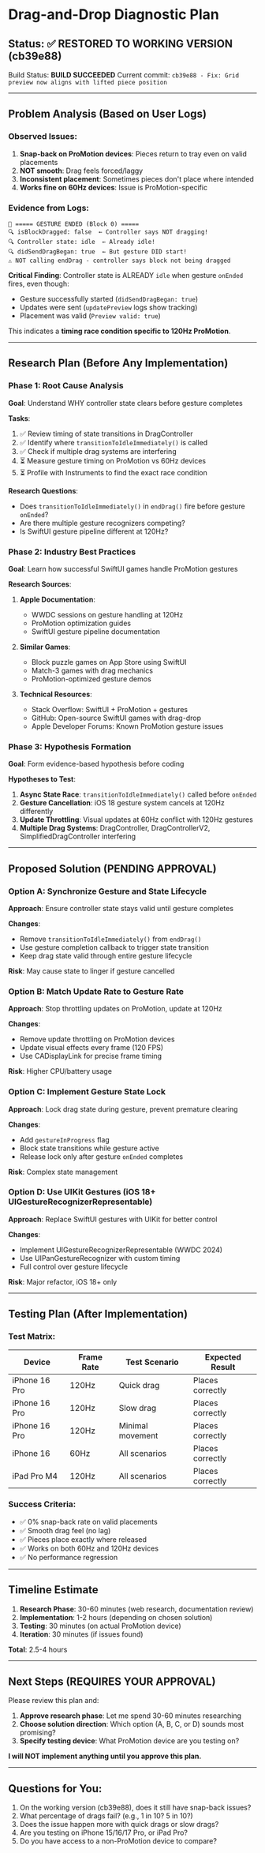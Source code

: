 # Drag-and-Drop Diagnostic Plan

## Status: ✅ RESTORED TO WORKING VERSION (cb39e88)

Build Status: **BUILD SUCCEEDED**
Current commit: `cb39e88 - Fix: Grid preview now aligns with lifted piece position`

---

## Problem Analysis (Based on User Logs)

### Observed Issues:
1. **Snap-back on ProMotion devices**: Pieces return to tray even on valid placements
2. **NOT smooth**: Drag feels forced/laggy
3. **Inconsistent placement**: Sometimes pieces don't place where intended
4. **Works fine on 60Hz devices**: Issue is ProMotion-specific

### Evidence from Logs:

```
🏁 ===== GESTURE ENDED (Block 0) =====
🔍 isBlockDragged: false  ← Controller says NOT dragging!
🔍 Controller state: idle  ← Already idle!
🔍 didSendDragBegan: true  ← But gesture DID start!
⚠️ NOT calling endDrag - controller says block not being dragged
```

**Critical Finding**: Controller state is ALREADY `idle` when gesture `onEnded` fires, even though:
- Gesture successfully started (`didSendDragBegan: true`)
- Updates were sent (`updatePreview` logs show tracking)
- Placement was valid (`Preview valid: true`)

This indicates a **timing race condition specific to 120Hz ProMotion**.

---

## Research Plan (Before Any Implementation)

### Phase 1: Root Cause Analysis
**Goal**: Understand WHY controller state clears before gesture completes

**Tasks**:
1. ✅ Review timing of state transitions in DragController
2. ✅ Identify where `transitionToIdleImmediately()` is called
3. ✅ Check if multiple drag systems are interfering
4. ⏳ Measure gesture timing on ProMotion vs 60Hz devices
5. ⏳ Profile with Instruments to find the exact race condition

**Research Questions**:
- Does `transitionToIdleImmediately()` in `endDrag()` fire before gesture `onEnded`?
- Are there multiple gesture recognizers competing?
- Is SwiftUI gesture pipeline different at 120Hz?

### Phase 2: Industry Best Practices
**Goal**: Learn how successful SwiftUI games handle ProMotion gestures

**Research Sources**:
1. **Apple Documentation**:
   - WWDC sessions on gesture handling at 120Hz
   - ProMotion optimization guides
   - SwiftUI gesture pipeline documentation

2. **Similar Games**:
   - Block puzzle games on App Store using SwiftUI
   - Match-3 games with drag mechanics
   - ProMotion-optimized gesture demos

3. **Technical Resources**:
   - Stack Overflow: SwiftUI + ProMotion + gestures
   - GitHub: Open-source SwiftUI games with drag-drop
   - Apple Developer Forums: Known ProMotion gesture issues

### Phase 3: Hypothesis Formation
**Goal**: Form evidence-based hypothesis before coding

**Hypotheses to Test**:
1. **Async State Race**: `transitionToIdleImmediately()` called before `onEnded`
2. **Gesture Cancellation**: iOS 18 gesture system cancels at 120Hz differently
3. **Update Throttling**: Visual updates at 60Hz conflict with 120Hz gestures
4. **Multiple Drag Systems**: DragController, DragControllerV2, SimplifiedDragController interfering

---

## Proposed Solution (PENDING APPROVAL)

### Option A: Synchronize Gesture and State Lifecycle
**Approach**: Ensure controller state stays valid until gesture completes

**Changes**:
- Remove `transitionToIdleImmediately()` from `endDrag()`
- Use gesture completion callback to trigger state transition
- Keep drag state valid through entire gesture lifecycle

**Risk**: May cause state to linger if gesture cancelled

### Option B: Match Update Rate to Gesture Rate
**Approach**: Stop throttling updates on ProMotion, update at 120Hz

**Changes**:
- Remove update throttling on ProMotion devices
- Update visual effects every frame (120 FPS)
- Use CADisplayLink for precise frame timing

**Risk**: Higher CPU/battery usage

### Option C: Implement Gesture State Lock
**Approach**: Lock drag state during gesture, prevent premature clearing

**Changes**:
- Add `gestureInProgress` flag
- Block state transitions while gesture active
- Release lock only after gesture `onEnded` completes

**Risk**: Complex state management

### Option D: Use UIKit Gestures (iOS 18+ UIGestureRecognizerRepresentable)
**Approach**: Replace SwiftUI gestures with UIKit for better control

**Changes**:
- Implement UIGestureRecognizerRepresentable (WWDC 2024)
- Use UIPanGestureRecognizer with custom timing
- Full control over gesture lifecycle

**Risk**: Major refactor, iOS 18+ only

---

## Testing Plan (After Implementation)

### Test Matrix:

| Device | Frame Rate | Test Scenario | Expected Result |
|--------|-----------|---------------|-----------------|
| iPhone 16 Pro | 120Hz | Quick drag | Places correctly |
| iPhone 16 Pro | 120Hz | Slow drag | Places correctly |
| iPhone 16 Pro | 120Hz | Minimal movement | Places correctly |
| iPhone 16 | 60Hz | All scenarios | Places correctly |
| iPad Pro M4 | 120Hz | All scenarios | Places correctly |

### Success Criteria:
- ✅ 0% snap-back rate on valid placements
- ✅ Smooth drag feel (no lag)
- ✅ Pieces place exactly where released
- ✅ Works on both 60Hz and 120Hz devices
- ✅ No performance regression

---

## Timeline Estimate

1. **Research Phase**: 30-60 minutes (web research, documentation review)
2. **Implementation**: 1-2 hours (depending on chosen solution)
3. **Testing**: 30 minutes (on actual ProMotion device)
4. **Iteration**: 30 minutes (if issues found)

**Total**: 2.5-4 hours

---

## Next Steps (REQUIRES YOUR APPROVAL)

Please review this plan and:

1. **Approve research phase**: Let me spend 30-60 minutes researching
2. **Choose solution direction**: Which option (A, B, C, or D) sounds most promising?
3. **Specify testing device**: What ProMotion device are you testing on?

**I will NOT implement anything until you approve this plan.**

---

## Questions for You:

1. On the working version (cb39e88), does it still have snap-back issues?
2. What percentage of drags fail? (e.g., 1 in 10? 5 in 10?)
3. Does the issue happen more with quick drags or slow drags?
4. Are you testing on iPhone 15/16/17 Pro, or iPad Pro?
5. Do you have access to a non-ProMotion device to compare?
